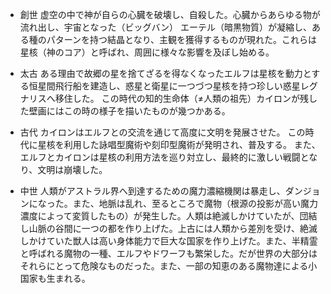 - 創世
虚空の中で神が自らの心臓を破壊し、自殺した。心臓からあらゆる物が流れ出し、宇宙となった（ビッグバン）
エーテル（暗黒物質）が凝縮し、ある種のパターンを持つ結晶となり、主観を獲得するものが現れた。これらは星核（神のコア）と呼ばれ、周囲に様々な影響を及ぼし始める。

- 太古
ある理由で故郷の星を捨てざるを得なくなったエルフは星核を動力とする恒星間飛行船を建造し、惑星と衛星に一つづつ星核を持つ珍しい惑星レグナリスへ移住した。
この時代の知的生命体（≠人類の祖先）カイロンが残した壁画にはこの時の様子を描いたものが幾つかある。

- 古代
カイロンはエルフとの交流を通じて高度に文明を発展させた。
この時代に星核を利用した詠唱型魔術や刻印型魔術が発明され、普及する。
また、
エルフとカイロンは星核の利用方法を巡り対立し、最終的に激しい戦闘となり、文明は崩壊した。

- 中世
人類がアストラル界へ到達するための魔力濃縮機関は暴走し、ダンジョンになった。また、地脈は乱れ、至るところで魔物（根源の投影が高い魔力濃度によって変質したもの）が発生した。人類は絶滅しかけていたが、団結し山脈の谷間に一つの都を作り上げた。上古には人類から差別を受け、絶滅しかけていた獣人は高い身体能力で巨大な国家を作り上げた。また、半精霊と呼ばれる魔物の一種、エルフやドワーフも繁栄した。だが世界の大部分はそれらにとって危険なものだった。また、一部の知恵のある魔物達による小国家も生まれる。